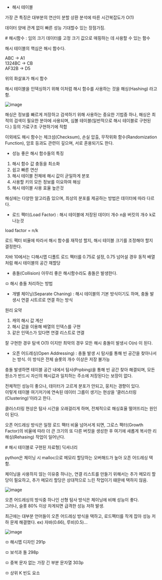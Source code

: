 - 해시 테이블

가장 큰 특징은 대부분의 연산이 분할 상환 분석에 따른 시간복잡도가 O(1)

데이터 양에 관계 없이 빠른 성능 기대할수 있는 장점가짐.

\# 해시함수 : 임의 크기 데이터를 고정 크기 값으로 매핑하는 데 사용할 수 있는 함수

해시 테이블의 핵심은 해시 함수다.

ABC     ->    A1   
1324BC  ->    CB    
AF32B   ->    D5   

위의 화살표가 해시 함수

해시 테이블을 인덱싱하기 위해 이처럼 해시 함수를 사용하는 것을 해싱(Hashing) 라고함.

![image](https://user-images.githubusercontent.com/62640332/145415850-9e003625-f153-4d49-a429-72b2df12bf4a.png)


해싱은 정보를 빠르게 저장하고 검색하기 위해 사용하는 중요한 기법중 하나, 해싱은 최적의 검색이 필요한 분야에 사용되며, 심볼 테이블(일반적으로 해시 테이블로 구현된다.) 등의 가료구조 구현하기에 적합

이외에도 해시 함수는 체크섬(Checksum), 손실 압출, 무작위화 함수(Randomization Function), 암호 등과도 관련이 깊으며, 서로 혼용되기도 한다.

- 성능 좋은 해시 함수들의 특징
1. 해시 함수 값 충동을 최소화   
2. 쉽고 빠른 연산   
3. 해시 테이블 전체에 해시 값이 균일하게 분포    
4. 사용할 키의 모든 정보를 이요하여 해싱    
5. 해시 테이블 사용 효율 높은것

해싱에는 다양한 알고리즘 있으며, 최상의 분포를 제공하는 방법은 데이터에 따라 다르다.


- 로드 팩터(Load Factor) : 해시 테이블에 저장된 데이터 개수 n을 버킷의 개수 k로 나눈것

load factor = n/k

로드 팩터 비율에 따라서 해시 함수를 재작성 할지, 해시 테이블 크기를 조정해야 할지 결정한다.

자바 10에서는 디해시맵 디폴트 로드 펙터를 0.75로 설정, 0.75 넘어설 경우 동적 배열처럼 해시 테이블의 공간 재할당


- 충돌(Collision) 아무리 좋은 해시함수라도 충돌은 발생한다.


ㅁ 해시 충돌 처리하는 방법 

- 개별 체이닝(Separate Chaning) : 해시 테이블의 기본 방식이기도 하며, 충돌 발생시 연결 시트르로 연결 하는 방식

원리 요약   
1. 캐의 해시 값 계산
2. 해시 값을 이용해 배열의 인덱스를 구현
3. 같은 인덱스가 있다면 연결 리스트로 연결

잘 구현한 경우 탐색 O(1) 이지만 최악의 경우 모든 해시 충돌이 발생시 O(n) 이 된다.


- 오픈 어드레싱(Open Addressing) : 충돌 발생 시 탐사를 통해 빈 공간을 찾아나서는 방식. 이 방식은 전체 슬롯의 개수 이상은 저장 불가능

충돌 발생하면 테이블 공간 내에서 탐사(Prpbing)을 통해 빈 공간 찾아 해결되며,
모든 원소가 반드시 자신의 해시값과 일치하는 주소에 저장된다는 보장이 없다.

전체적인 성능이 좋으나, 데이터가 고르게 분포가 안되고, 뭉치는 경향이 있다.   
이렇게 테이블 여기저기에 연속된 데이터 그룹이 생기는 현상을 '클러스터링(Clustering)'이라고 한다.

클러스터링 현상은 탐사 시간을 오래걸리게 하며, 전체적으로 해싱효율 떨어뜨리는 원인이 된다.

오픈 어드레싱 방식은 일정 로드 팩터 비율 넘어서게 되면, 그로스 팩터(Growth Factor)의 비율에 따라 더 큰 크기의 또 다른 버킷을 생성한 후 여기에 새롭게 복사한 리해싱(Rehasing) 작업이 일어난다.

\# 해시 테이블로 구현된 자료형] 딕셔너리

python은 체이닝 시 malloc으로 메모리 할당하는 오버해드가 높아 오픈 어드레싱 택함.

체이닝을 사용하지 않는 이유중 하나는, 연결 리스트를 만들기 위해서는 추가 메모리 할당이 필요하고, 추가 메모리 할당은 상대적으로 느린 작업이기 떄문에 택하지 않음.


![image](https://user-images.githubusercontent.com/62640332/145418619-f48824d5-525d-40ac-afa9-dd090a2de9c9.png)

오픈 어드레싱의 방식중 하나인 선형 탐사 방식은 체이닝에 비해 성능이 좋다.   
그러나, 슬롯 80% 이상 차게되면 급격한 성능 저하 발생.

최근에는 대부분 언어들이 오픈 어드레싱 방식을 택하고, 로드펙터를 작게 잡아 성능 저하 문제 해결했다. ex) 자바(0.66), 루비(0.5)...

![image](https://user-images.githubusercontent.com/62640332/145418935-28f537f5-3b18-48e4-9f1e-26a6e85926af.png)


ㅁ 해시맵 디자인 291p

ㅁ 보석과 돌 298p

ㅁ 중복 문자 없는 가장 긴 부분 문자열 303p

ㅁ 상위 K 빈도 요소